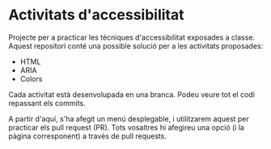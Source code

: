 # Activitats d'accessibilitat

Projecte per a practicar les tècniques d'accessibilitat exposades a classe. Aquest repositori conté una possible solució per a les activitats proposades:

- HTML
- ARIA
- Colors

Cada activitat està desenvolupada en una branca. Podeu veure tot el codi repassant els commits.

A partir d'aquí, s'ha afegit un menú desplegable, i utilitzarem aquest per practicar els pull request (PR). Tots vosaltres hi afegireu una opció (i la pàgina corresponent) a través de pull requests.